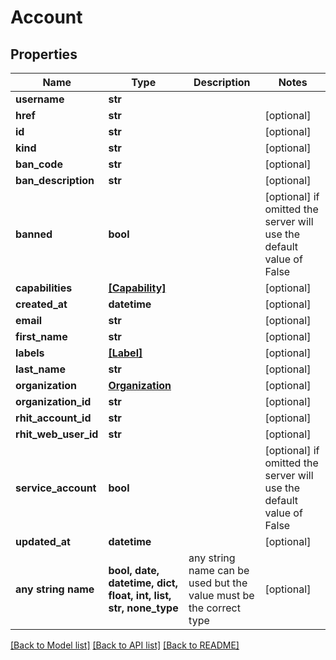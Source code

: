 # Account


## Properties
Name | Type | Description | Notes
------------ | ------------- | ------------- | -------------
**username** | **str** |  | 
**href** | **str** |  | [optional] 
**id** | **str** |  | [optional] 
**kind** | **str** |  | [optional] 
**ban_code** | **str** |  | [optional] 
**ban_description** | **str** |  | [optional] 
**banned** | **bool** |  | [optional]  if omitted the server will use the default value of False
**capabilities** | [**[Capability]**](Capability.md) |  | [optional] 
**created_at** | **datetime** |  | [optional] 
**email** | **str** |  | [optional] 
**first_name** | **str** |  | [optional] 
**labels** | [**[Label]**](Label.md) |  | [optional] 
**last_name** | **str** |  | [optional] 
**organization** | [**Organization**](Organization.md) |  | [optional] 
**organization_id** | **str** |  | [optional] 
**rhit_account_id** | **str** |  | [optional] 
**rhit_web_user_id** | **str** |  | [optional] 
**service_account** | **bool** |  | [optional]  if omitted the server will use the default value of False
**updated_at** | **datetime** |  | [optional] 
**any string name** | **bool, date, datetime, dict, float, int, list, str, none_type** | any string name can be used but the value must be the correct type | [optional]

[[Back to Model list]](../README.md#documentation-for-models) [[Back to API list]](../README.md#documentation-for-api-endpoints) [[Back to README]](../README.md)


